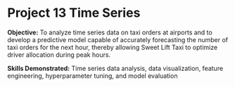 # Project 13 Time Series
 
**Objective:** To analyze time series data on taxi orders at airports and to develop a predictive model capable of accurately forecasting the number of taxi orders for the next hour, thereby allowing Sweet Lift Taxi to optimize driver allocation during peak hours.

**Skills Demonstrated:** Time series data analysis, data visualization, feature engineering, hyperparameter tuning, and model evaluation
